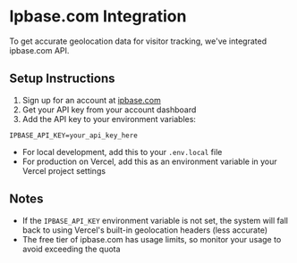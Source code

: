 # Ipbase.com Integration

To get accurate geolocation data for visitor tracking, we've integrated ipbase.com API.

## Setup Instructions

1. Sign up for an account at [ipbase.com](https://ipbase.com/)
2. Get your API key from your account dashboard
3. Add the API key to your environment variables:

```
IPBASE_API_KEY=your_api_key_here
```

- For local development, add this to your `.env.local` file
- For production on Vercel, add this as an environment variable in your Vercel project settings

## Notes

- If the `IPBASE_API_KEY` environment variable is not set, the system will fall back to using Vercel's built-in geolocation headers (less accurate)
- The free tier of ipbase.com has usage limits, so monitor your usage to avoid exceeding the quota
